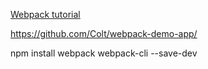 [Webpack tutorial](https://www.youtube.com/watch?v=MpGLUVbqoYQ)

https://github.com/Colt/webpack-demo-app/

npm install webpack webpack-cli --save-dev
